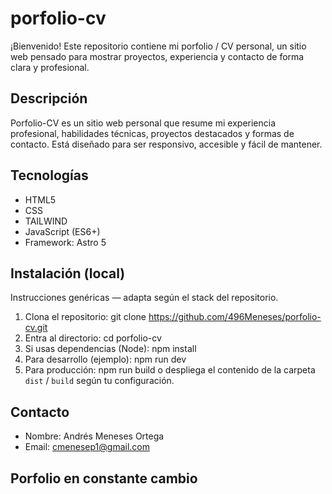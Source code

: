 # porfolio-cv

¡Bienvenido! Este repositorio contiene mi porfolio / CV personal, un sitio web pensado para mostrar proyectos, experiencia y contacto de forma clara y profesional.

## Descripción
Porfolio-CV es un sitio web personal que resume mi experiencia profesional, habilidades técnicas, proyectos destacados y formas de contacto. Está diseñado para ser responsivo, accesible y fácil de mantener.

## Tecnologías
- HTML5
- CSS
- TAILWIND
- JavaScript (ES6+)
- Framework: Astro 5

## Instalación (local)
Instrucciones genéricas — adapta según el stack del repositorio.

1. Clona el repositorio:
   git clone https://github.com/496Meneses/porfolio-cv.git
2. Entra al directorio:
   cd porfolio-cv
3. Si usas dependencias (Node):
   npm install
4. Para desarrollo (ejemplo):
   npm run dev
5. Para producción:
   npm run build
   o despliega el contenido de la carpeta `dist` / `build` según tu configuración.

## Contacto
- Nombre: Andrés Meneses Ortega
- Email: cmenesep1@gmail.com

## Porfolio en constante cambio
